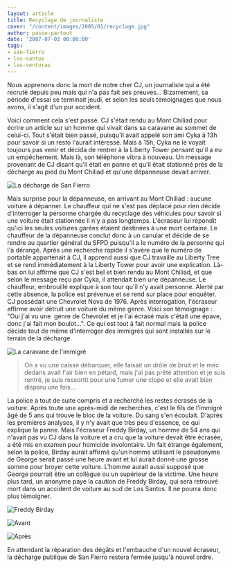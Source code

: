 ```yaml
---
layout: article
title: Recyclage de journaliste
cover: "/content/images/2005/01/recyclage.jpg"
author: passe-partout
date: '2007-07-03 00:00:00'
tags:
- san-fierro
- los-santos
- las-venturas
---
```


Nous apprenons donc la mort de notre cher CJ, un journaliste qui a été recruté depuis peu mais qui n'a pas fait ses preuves... Bizarrement, sa période d'essai se terminait jeudi, et selon les seuls témoignages que nous avons, il s'agit d'un pur accident.

Voici comment cela s'est passé. CJ s'était rendu au Mont Chiliad pour écrire un article sur un homme qui vivait dans sa caravane au sommet de celui-ci. Tout s'était bien passé, puisqu'il avait appelé son ami Cyka à 13h pour savoir si un resto l'aurait intéressé. Mais à 15h, Cyka ne le voyait toujours pas venir et décida de rentrer à la Liberty Tower pensant qu'il a eu un empêchement. Mais là, son téléphone vibra à nouveau. Un message provenant de CJ disant qu'il était en panne et qu'il était stationné près de la décharge au pied du Mont Chiliad et qu'une dépanneuse devait arriver.

![La décharge de San Fierro](  /content/images/2005/01/recyclage.jpg)

Mais surprise pour la dépanneuse, en arrivant au Mont Chiliad : aucune voiture à dépanner. Le chauffeur qui ne s'est pas déplacé pour rien décide d'interroger la personne chargée du recyclage des véhicules pour savoir si une voiture était stationnée il n'y a pas longtemps. L'écraseur lui répondit qu'ici les seules voitures garées étaient destinées à une mort certaine. Le chauffeur de la dépanneuse conclut donc à un canular et décide de se rendre au quartier général du SFPD puisqu'il a le numéro de la personne qui l'a dérangé. Après une recherche rapide il s'avère que le numéro de portable appartenait à CJ, il apprend aussi que CJ travaille au Liberty Tree et se rend immédiatement à la Liberty Tower pour avoir une explication. Là-bas on lui affirme que CJ s'est bel et bien rendu au Mont Chiliad, et que selon le message reçu par Cyka, il attendait bien une dépanneuse. Le chauffeur, embrouillé explique à son tour qu'il n'y avait personne. Alerté par cette absence, la police est prévenue et se rend sur place pour enquêter. CJ possédait une Chevrolet Nova de 1976. Après interrogation, l'écraseur affirme avoir détruit une voiture du même genre. Voici son témoignage : "Oui j'ai vu une&nbsp; genre de Chevrolet et je l'ai écrasé mais c'était une épave, donc j'ai fait mon boulot...". Ce qui est tout à fait normal mais la police décide tout de même d'interroger des immigrés qui sont installés sur le terrain de la décharge.

![La caravane de l'immigré](  /content/images/2005/01/recyclage1.jpg)

> On a vu une caisse débarquer, elle faisait un drôle de bruit et le mec dedans avait l'air bien en pétard, mais j'ai pas prêté attention et je suis rentré, je suis ressortit pour une fumer une clope et elle avait bien disparu une fois...

La police a tout de suite compris et a recherché les restes écrasés de la voiture. Après toute une après-midi de recherches, c'est le fils de l'immigré âgé de 5 ans qui trouve le bloc de la voiture. Du sang s'en écoulait. D'après les premières analyses, il y n'y avait que très peu d'essence, ce qui explique la panne. Mais l'écraseur Freddy Birday, un homme de 54 ans qui n'avait pas vu CJ dans la voiture et a cru que la voiture devait être écrasée, a été mis en examen pour homicide involontaire. Un fait étrange également, selon la police, Birday aurait affirmé qu'un homme utilisant le pseudonyme de George serait passé une heure avant et lui aurait donné une grosse somme pour broyer cette voiture. L'homme aurait aussi supposé que George pourrait être un collègue ou un supérieur de la victime. Une heure plus tard, un anonyme paye la caution de Freddy Birday, qui sera retrouvé mort dans un accident de voiture au sud de Los Santos. Il ne pourra donc plus témoigner.

![Freddy Birday](  /content/images/2005/01/recyclage3.jpg)

![Avant](  /content/images/2005/01/recyclage4.jpg)

![Après](  /content/images/2005/01/recyclage2.jpg)

En attendant la réparation des dégâts et l'embauche d'un nouvel écraseur, la décharge publique de San Fierro restera fermée jusqu'à nouvel ordre.

<!--kg-card-end: markdown-->
